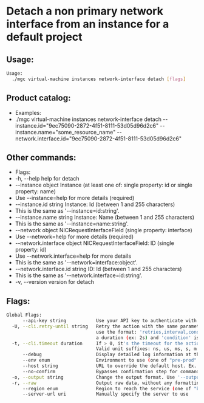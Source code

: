 # Detach a non primary network interface from an instance for a default project

## Usage:
```bash
Usage:
  ./mgc virtual-machine instances network-interface detach [flags]
```

## Product catalog:
- Examples:
- ./mgc virtual-machine instances network-interface detach --instance.id="9ec75090-2872-4f51-8111-53d05d96d2c6" --instance.name="some_resource_name" --network.interface.id="9ec75090-2872-4f51-8111-53d05d96d2c6"

## Other commands:
- Flags:
- -h, --help                          help for detach
- --instance object               Instance (at least one of: single property: id or single property: name)
- Use --instance=help for more details (required)
- --instance.id string            Instance: Id (between 1 and 255 characters)
- This is the same as '--instance=id:string'.
- --instance.name string          Instance: Name (between 1 and 255 characters)
- This is the same as '--instance=name:string'.
- --network object                NICRequestInterfaceField (single property: interface)
- Use --network=help for more details (required)
- --network.interface object      NICRequestInterfaceField: ID (single property: id)
- Use --network.interface=help for more details
- This is the same as '--network=interface:object'.
- --network.interface.id string   ID: Id (between 1 and 255 characters)
- This is the same as '--network.interface=id:string'.
- -v, --version                       version for detach

## Flags:
```bash
Global Flags:
      --api-key string           Use your API key to authenticate with the API
  -U, --cli.retry-until string   Retry the action with the same parameters until the given condition is met. The flag parameters
                                 use the format: 'retries,interval,condition', where 'retries' is a positive integer, 'interval' is
                                 a duration (ex: 2s) and 'condition' is a 'engine=value' pair such as "jsonpath=expression"
  -t, --cli.timeout duration     If > 0, it's the timeout for the action execution. It's specified as numbers and unit suffix.
                                 Valid unit suffixes: ns, us, ms, s, m and h. Examples: 300ms, 1m30s
      --debug                    Display detailed log information at the debug level
      --env enum                 Environment to use (one of "pre-prod" or "prod") (default "prod")
      --host string              URL to override the default host. Ex. https://api.magalu.com.br or http://localhost/v1/route
      --no-confirm               Bypasses confirmation step for commands that ask a confirmation from the user
  -o, --output string            Change the output format. Use '--output=help' to know more details.
  -r, --raw                      Output raw data, without any formatting or coloring
      --region enum              Region to reach the service (one of "br-mgl1", "br-ne1" or "br-se1") (default "br-se1")
      --server-url uri           Manually specify the server to use
```


